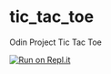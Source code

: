 # tic_tac_toe
Odin Project Tic Tac Toe

[![Run on Repl.it](https://repl.it/badge/github/DebakeDSP94/tic_tac_toe)](https://repl.it/github/DebakeDSP94/tic_tac_toe)
